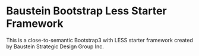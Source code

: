 Baustein Bootstrap Less Starter Framework
=========================================

This is a close-to-semantic Bootstrap3 with LESS starter framework created by Baustein Strategic Design Group Inc.
